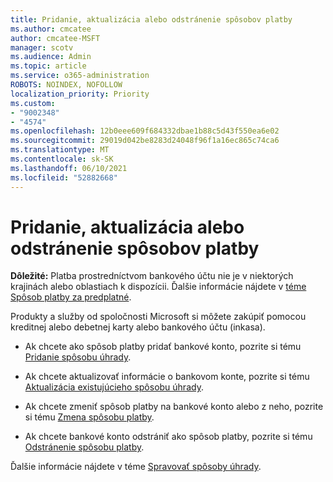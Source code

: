 ```yaml
---
title: Pridanie, aktualizácia alebo odstránenie spôsobov platby
ms.author: cmcatee
author: cmcatee-MSFT
manager: scotv
ms.audience: Admin
ms.topic: article
ms.service: o365-administration
ROBOTS: NOINDEX, NOFOLLOW
localization_priority: Priority
ms.custom:
- "9002348"
- "4574"
ms.openlocfilehash: 12b0eee609f684332dbae1b88c5d43f550ea6e02
ms.sourcegitcommit: 29019d042be8283d24048f96f1a16ec865c74ca6
ms.translationtype: MT
ms.contentlocale: sk-SK
ms.lasthandoff: 06/10/2021
ms.locfileid: "52882668"
---
```

# <a name="add-update-or-remove-payment-method"></a>Pridanie, aktualizácia alebo odstránenie spôsobov platby

**Dôležité:** Platba prostredníctvom bankového účtu nie je v niektorých krajinách alebo oblastiach k dispozícii. Ďalšie informácie nájdete v [téme Spôsob platby za predplatné](/microsoft-365/commerce/billing-and-payments/pay-for-your-subscription). 

Produkty a služby od spoločnosti Microsoft si môžete zakúpiť pomocou kreditnej alebo debetnej karty alebo bankového účtu (inkasa).

- Ak chcete ako spôsob platby pridať bankové konto, pozrite si tému [Pridanie spôsobu úhrady](/microsoft-365/commerce/billing-and-payments/manage-payment-methods#add-a-payment-method).

- Ak chcete aktualizovať informácie o bankovom konte, pozrite si tému [Aktualizácia existujúcieho spôsobu úhrady](/microsoft-365/commerce/billing-and-payments/manage-payment-methods#update-payment-method-details).

- Ak chcete zmeniť spôsob platby na bankové konto alebo z neho, pozrite si tému [Zmena spôsobu platby](/microsoft-365/commerce/billing-and-payments/manage-payment-methods#replace-a-payment-method).

- Ak chcete bankové konto odstrániť ako spôsob platby, pozrite si tému [Odstránenie spôsobu platby](/microsoft-365/commerce/billing-and-payments/manage-payment-methods#delete-a-payment-method).

Ďalšie informácie nájdete v téme [Spravovať spôsoby úhrady](/microsoft-365/commerce/billing-and-payments/manage-payment-methods).

